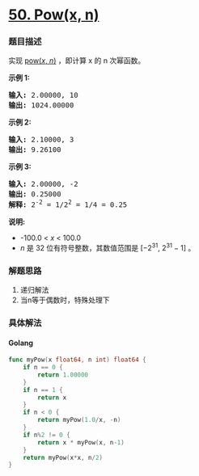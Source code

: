 # [50. Pow(x, n)](https://leetcode-cn.com/problems/powx-n)

### 题目描述

<p>实现&nbsp;<a href="https://www.cplusplus.com/reference/valarray/pow/" target="_blank">pow(<em>x</em>, <em>n</em>)</a>&nbsp;，即计算 x 的 n 次幂函数。</p>

<p><strong>示例 1:</strong></p>

<pre><strong>输入:</strong> 2.00000, 10
<strong>输出:</strong> 1024.00000
</pre>

<p><strong>示例&nbsp;2:</strong></p>

<pre><strong>输入:</strong> 2.10000, 3
<strong>输出:</strong> 9.26100
</pre>

<p><strong>示例&nbsp;3:</strong></p>

<pre><strong>输入:</strong> 2.00000, -2
<strong>输出:</strong> 0.25000
<strong>解释:</strong> 2<sup>-2</sup> = 1/2<sup>2</sup> = 1/4 = 0.25</pre>

<p><strong>说明:</strong></p>

<ul>
	<li>-100.0 &lt;&nbsp;<em>x</em>&nbsp;&lt; 100.0</li>
	<li><em>n</em>&nbsp;是 32 位有符号整数，其数值范围是&nbsp;[&minus;2<sup>31</sup>,&nbsp;2<sup>31&nbsp;</sup>&minus; 1] 。</li>
</ul>


### 解题思路

1. 递归解法
2. 当n等于偶数时，特殊处理下

### 具体解法


#### **Golang**
```go
func myPow(x float64, n int) float64 {
	if n == 0 {
		return 1.00000
	}
	if n == 1 {
		return x
	}
	if n < 0 {
		return myPow(1.0/x, -n)
	}
	if n%2 != 0 {
		return x * myPow(x, n-1)
	}
	return myPow(x*x, n/2)
}
```
